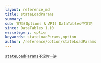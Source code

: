 ```yaml
---
layout: reference_md
title: stateLoadParams
summary: 
sub: 文档(Options & API) DataTables中文网
since: DataTables 1.10
navcategory: option
keywords: stateLoadParams,option
author: /reference/option/stateLoadParams
---
```

<a href="{{ site.wlan_url }}/manual/daily/2016/09/22/option-stateLoadParams.html" >
    <code class="option">stateLoadParams<span>不定时一讲</span></code>
</a>